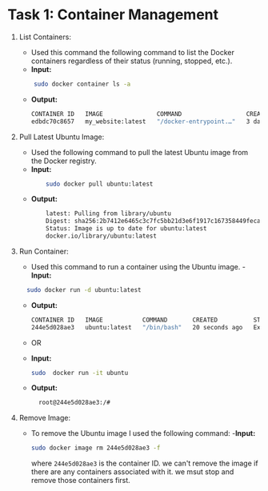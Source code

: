 
# Task 1: Container Management


1. List Containers:
   - Used this command the following command to list the Docker containers regardless of their status (running, stopped, etc.).
   - **Input:**
    ``` bash
        sudo docker container ls -a 
    ```
   - **Output:**
        ```bash
        CONTAINER ID   IMAGE               COMMAND                  CREATED      STATUS                  PORTS     NAMES
        edbdc70c8657   my_website:latest   "/docker-entrypoint.…"   3 days ago   Exited (0) 3 days ago             new_container

        ```

2. Pull Latest Ubuntu Image:
   - Used the following command  to pull the latest Ubuntu image from the Docker registry.
   - **Input:**
      ``` bash
          sudo docker pull ubuntu:latest 
      ```
   - **Output:**
        ```bash
            latest: Pulling from library/ubuntu
            Digest: sha256:2b7412e6465c3c7fc5bb21d3e6f1917c167358449fecac8176c6e496e5c1f05f
            Status: Image is up to date for ubuntu:latest
            docker.io/library/ubuntu:latest

        ``` 

3. Run Container:
   - Used this command  to run a container using the Ubuntu image.
    -**Input:**
    ``` bash
      sudo docker run -d ubuntu:latest
    ```
   - **Output:**
        ```bash
        CONTAINER ID   IMAGE           COMMAND       CREATED          STATUS                      PORTS     NAMES
        244e5d028ae3   ubuntu:latest   "/bin/bash"   20 seconds ago   Exited (0) 15 seconds ago             cool_buck
        ```
    - OR

    - **Input:**
        ``` bash
        sudo  docker run -it ubuntu
        ```
    - **Output:**
        ``` bash
          root@244e5d028ae3:/#
        ```

4. Remove Image:
   - To remove the Ubuntu image I used the following command:
      -**Input:**
        ``` bash
        sudo docker image rm 244e5d028ae3 -f
        ```
      where `244e5d028ae3` is the container ID. we can't remove the image if there are any containers associated with it. we msut stop and remove those containers first.
